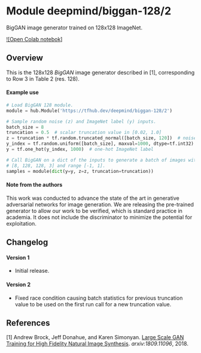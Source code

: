 # Module deepmind/biggan-128/2
BigGAN image generator trained on 128x128 ImageNet.

<!-- dataset: ImageNet (ILSVRC-2012-CLS) -->
<!-- asset-path: legacy -->
<!-- module-type: image-generator -->
<!-- network-architecture: BigGAN -->
<!-- fine-tunable: false -->
<!-- format: hub -->


[![Open Colab notebok]](https://colab.research.google.com/github/tensorflow/hub/blob/master/examples/colab/biggan_generation_with_tf_hub.ipynb)

## Overview

This is the 128x128 *BigGAN* image generator described in [1], corresponding to
Row 3 in Table 2 (res. 128).

#### Example use
```python
# Load BigGAN 128 module.
module = hub.Module('https://tfhub.dev/deepmind/biggan-128/2')

# Sample random noise (z) and ImageNet label (y) inputs.
batch_size = 8
truncation = 0.5  # scalar truncation value in [0.02, 1.0]
z = truncation * tf.random.truncated_normal([batch_size, 120])  # noise sample
y_index = tf.random.uniform([batch_size], maxval=1000, dtype=tf.int32)
y = tf.one_hot(y_index, 1000)  # one-hot ImageNet label

# Call BigGAN on a dict of the inputs to generate a batch of images with shape
# [8, 128, 128, 3] and range [-1, 1].
samples = module(dict(y=y, z=z, truncation=truncation))
```

#### Note from the authors

This work was conducted to advance the state of the art in
generative adversarial networks for image generation.
We are releasing the pre-trained generator to allow our work to be
verified, which is standard practice in academia.
It does not include the discriminator to minimize the potential for
exploitation.

## Changelog

#### Version 1

  * Initial release.

#### Version 2

  * Fixed race condition causing batch statistics for previous truncation value
    to be used on the first run call for a new truncation value.

## References

[1] Andrew Brock, Jeff Donahue, and Karen Simonyan.
[Large Scale GAN Training for High Fidelity Natural Image Synthesis](https://arxiv.org/abs/1809.11096).
*arxiv:1809.11096*, 2018.

